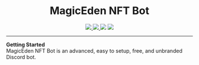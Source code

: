 <h1 align="center">MagicEden NFT Bot</h1>
<p align="center">
    <a href="https://github.com/hattvr/MagicEden-NFT-Bot/releases/latest">
        <img src="https://img.shields.io/github/v/release/hattvr/MagicEden-NFT-Bot?label=Latest%20Version">
    </a>
    <a href="https://github.com/hattvr/MagicEden-NFT-Bot/commit/master">
        <img src="https://img.shields.io/github/last-commit/hattvr/MagicEden-NFT-Bot?label=Last%20Update">
    </a>
    <img src="https://img.shields.io/github/languages/code-size/hattvr/MagicEden-NFT-Bot?label=Size">
    <a href="https://github.com/hattvr/MagicEden-NFT-Bot/issues">
        <img src="https://img.shields.io/github/issues/hattvr/MagicEden-NFT-Bot?label=Issues">
    </a>
</p>

---

**Getting Started**  
MagicEden NFT Bot is an advanced, easy to setup, free, and unbranded Discord bot.